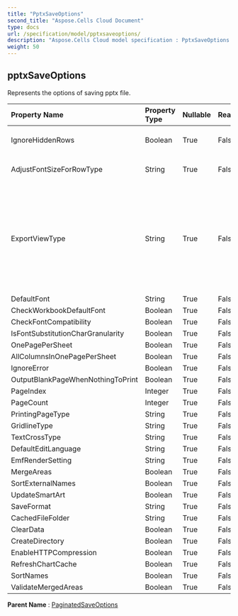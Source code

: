 ```yaml
---
title: "PptxSaveOptions"
second_title: "Aspose.Cells Cloud Document"
type: docs
url: /specification/model/pptxsaveoptions/
description: "Aspose.Cells Cloud model specification : PptxSaveOptions. Effortlessly handle Excel and other spreadsheet documents with features like opening, generating, editing, splitting, merging, comparing, and converting."
weight: 50
---
```


## **pptxSaveOptions**

Represents the options of saving pptx file. 

| Property Name | Property Type | Nullable |  ReadOnly | DefaultValue | Description | 
| :- | :- | :- |:- |  :- | :- |
| IgnoreHiddenRows | Boolean | True |  False |  | Ignore hidden rows |  
| AdjustFontSizeForRowType | String | True |  False |  | Adjust font size for row type |  
| ExportViewType | String | True |  False |  | Gets and sets the display type when exporting to PowerPoint. The default exporting type is working as printing. |  
| DefaultFont | String | True |  False |  |  |  
| CheckWorkbookDefaultFont | Boolean | True |  False |  |  |  
| CheckFontCompatibility | Boolean | True |  False |  |  |  
| IsFontSubstitutionCharGranularity | Boolean | True |  False |  |  |  
| OnePagePerSheet | Boolean | True |  False |  |  |  
| AllColumnsInOnePagePerSheet | Boolean | True |  False |  |  |  
| IgnoreError | Boolean | True |  False |  |  |  
| OutputBlankPageWhenNothingToPrint | Boolean | True |  False |  |  |  
| PageIndex | Integer | True |  False |  |  |  
| PageCount | Integer | True |  False |  |  |  
| PrintingPageType | String | True |  False |  |  |  
| GridlineType | String | True |  False |  |  |  
| TextCrossType | String | True |  False |  |  |  
| DefaultEditLanguage | String | True |  False |  |  |  
| EmfRenderSetting | String | True |  False |  |  |  
| MergeAreas | Boolean | True |  False |  |  |  
| SortExternalNames | Boolean | True |  False |  |  |  
| UpdateSmartArt | Boolean | True |  False |  |  |  
| SaveFormat | String | True |  False |  |  |  
| CachedFileFolder | String | True |  False |  |  |  
| ClearData | Boolean | True |  False |  |  |  
| CreateDirectory | Boolean | True |  False |  |  |  
| EnableHTTPCompression | Boolean | True |  False |  |  |  
| RefreshChartCache | Boolean | True |  False |  |  |  
| SortNames | Boolean | True |  False |  |  |  
| ValidateMergedAreas | Boolean | True |  False |  |  |  

**Parent Name** : [PaginatedSaveOptions](paginatedsaveoptions)

